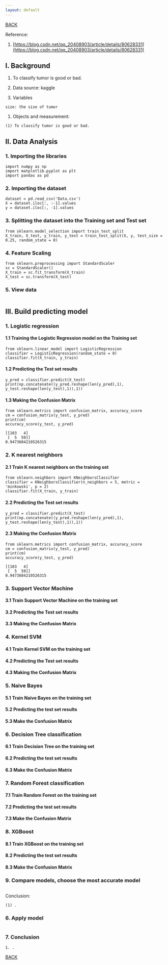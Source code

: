 ```yaml
---
layout: default
---
```


[BACK](./)

Reference:

1. [https://blog.csdn.net/qq_20408903/article/details/80628331](https://blog.csdn.net/qq_20408903/article/details/80628331)

## I. Background

1. To classify tumor is good or bad.

1. Data source: kaggle

1. Variables
```
size: the size of tumor
```

1. Objects and measurement:
```
(1) To classify tumor is good or bad.
```

## II. Data Analysis

### 1. Importing the libraries
```
import numpy as np
import matplotlib.pyplot as plt
import pandas as pd
```

### 2. Importing the dataset
```
dataset = pd.read_csv('Data.csv')
X = dataset.iloc[:, :-1].values
y = dataset.iloc[:, -1].values
```

### 3. Splitting the dataset into the Training set and Test set
```
from sklearn.model_selection import train_test_split
X_train, X_test, y_train, y_test = train_test_split(X, y, test_size = 0.25, random_state = 0)
```

### 4. Feature Scaling
```
from sklearn.preprocessing import StandardScaler
sc = StandardScaler()
X_train = sc.fit_transform(X_train)
X_test = sc.transform(X_test)
```

### 5. View data
```
```

## III. Build predicting model

### 1. Logistic regression

#### 1.1 Training the Logistic Regression model on the Training set
```
from sklearn.linear_model import LogisticRegression
classifier = LogisticRegression(random_state = 0)
classifier.fit(X_train, y_train)
```

#### 1.2 Predicting the Test set results
```
y_pred = classifier.predict(X_test)
print(np.concatenate((y_pred.reshape(len(y_pred),1), y_test.reshape(len(y_test),1)),1))
```

#### 1.3 Making the Confusion Matrix
```
from sklearn.metrics import confusion_matrix, accuracy_score
cm = confusion_matrix(y_test, y_pred)
print(cm)
accuracy_score(y_test, y_pred)
```
```
[[103   4]
 [  5  59]]
0.9473684210526315
```

### 2. K nearest neighbors
#### 2.1 Train K nearest neighbors on the training set
```
from sklearn.neighbors import KNeighborsClassifier
classifier = KNeighborsClassifier(n_neighbors = 5, metric = 'minkowski', p = 2)
classifier.fit(X_train, y_train)
```
#### 2.2 Predicting the Test set results
```
y_pred = classifier.predict(X_test)
print(np.concatenate((y_pred.reshape(len(y_pred),1), y_test.reshape(len(y_test),1)),1))
```
#### 2.3 Making the Confusion Matrix
```
from sklearn.metrics import confusion_matrix, accuracy_score
cm = confusion_matrix(y_test, y_pred)
print(cm)
accuracy_score(y_test, y_pred)
```
```
[[103   4]
 [  5  59]]
0.9473684210526315
```

### 3. Support Vector Machine
#### 3.1 Train Support Vector Machine on the training set

#### 3.2 Predicting the Test set results

#### 3.3 Making the Confusion Matrix

### 4. Kernel SVM
#### 4.1 Train Kernel SVM on the training set

#### 4.2 Predicting the Test set results

#### 4.3 Making the Confusion Matrix

### 5. Naive Bayes
#### 5.1 Train Naive Bayes on the training set

#### 5.2 Predicting the test set results

#### 5.3 Make the Confusion Matrix

### 6. Decision Tree classification

#### 6.1 Train Decision Tree on the training set

#### 6.2 Predicting the test set results

#### 6.3 Make the Confusion Matrix

### 7. Random Forest classification

#### 7.1 Train Random Forest on the training set

#### 7.2 Predicting the test set results

#### 7.3 Make the Confusion Matrix

### 8. XGBoost
#### 8.1 Train XGBoost on the training set

#### 8.2 Predicting the test set results

#### 8.3 Make the Confusion Matrix


### 9. Compare models, choose the most accurate model
```

```


Conclusion:
```
(1) .
```
### 6. Apply model
```

```

### 7. Conclusion
```
1. .
```

[BACK](./)
